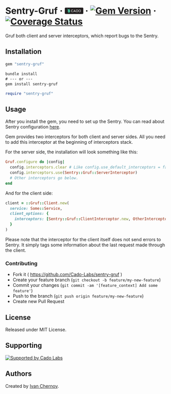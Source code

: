 # Sentry-Gruf &middot; <a target="_blank" href="https://github.com/Cado-Labs"><img src="https://github.com/Cado-Labs/cado-labs-logos/raw/main/cado_labs_badge.svg" alt="Supported by Cado Labs" style="max-width: 100%; height: 20px"></a> &middot; [![Gem Version](https://badge.fury.io/rb/sentry-gruf.svg)](https://badge.fury.io/rb/sentry-gruf) &middot; [![Coverage Status](https://coveralls.io/repos/github/Cado-Labs/sentry-gruf/badge.svg?branch=master)](https://coveralls.io/github/Cado-Labs/sentry-gruf?branch=master)

Gruf both client and server interceptors, which report bugs to the Sentry.

## Installation

```ruby
gem "sentry-gruf"
```

```shell
bundle install
# --- or ---
gem install sentry-gruf
```

```ruby
require "sentry-gruf"
```

## Usage

After you install the gem, you need to set up the Sentry. You can read about Sentry
configuration [here](https://docs.sentry.io/platforms/ruby/).

Gem provides two interceptors for both client and server sides. All you need to add this interceptor
at the beginning of interceptors stack.

For the server side, the installation will look something like this:

```ruby
Gruf.configure do |config|
  config.interceptors.clear # Like config.use_default_interceptors = false
  config.interceptors.use(Sentry::Gruf::ServerInterceptor)
  # Other interceptors go below.
end
```

And for the client side:

```ruby
client = ::Gruf::Client.new(
  service: Some::Service,
  client_options: {
    interceptors: [Sentry::Gruf::ClientInterceptor.new, OtherInterceptors.new]
  }
)
```

Please note that the interceptor for the client itself does not send errors to Sentry.
It simply tags some information about the last request made through the client.

### Contributing

 - Fork it ( https://github.com/Cado-Labs/sentry-gruf )
 - Create your feature branch (`git checkout -b feature/my-new-feature`)
 - Commit your changes (`git commit -am '[feature_context] Add some feature'`)
 - Push to the branch (`git push origin feature/my-new-feature`)
 - Create new Pull Request

## License

Released under MIT License.

## Supporting

<a href="https://github.com/Cado-Labs">
  <img src="https://github.com/Cado-Labs/cado-labs-resources/blob/main/cado_labs_supporting_rounded.svg" alt="Supported by Cado Labs" />
</a>

## Authors

Created by [Ivan Chernov](https://github.com/AnotherRegularDude).
